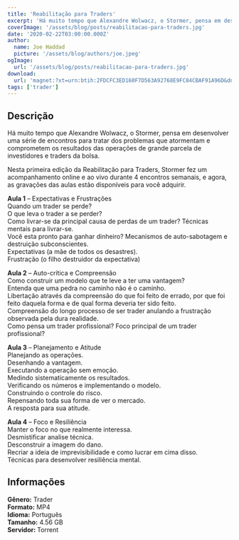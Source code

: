 ```yaml
---
title: 'Reabilitação para Traders'
excerpt: 'Há muito tempo que Alexandre Wolwacz, o Stormer, pensa em desenvolver uma série de encontros para tratar dos problemas que atormentam e comprometem os resultados das operações de grande parcela de investidores e traders da bolsa.  Nesta primeira edição da Reabilitação para Traders, St'
coverImage: '/assets/blog/posts/reabilitacao-para-traders.jpg'
date: '2020-02-22T03:00:00.000Z'
author:
  name: Joe Haddad
  picture: '/assets/blog/authors/joe.jpeg'
ogImage:
  url: '/assets/blog/posts/reabilitacao-para-traders.jpg'
download:
  url: 'magnet:?xt=urn:btih:2FDCFC3ED160F7D563A92768E9FC84CBAF91A96D&dn=Stormer%20-%20Reabilita%c3%a7%c3%a3o%20para%20Traders&tr=udp%3a%2f%2ftracker.openbittorrent.com%3a1337%2fannounce&tr=udp%3a%2f%2ftracker.opentrackr.org%3a1337%2fannounce'
tags: ['trader']
---
```

<h2>Descrição</h2>
<p></p><p>Há muito tempo que Alexandre Wolwacz, o Stormer, pensa em desenvolver uma série de encontros para tratar dos problemas que atormentam e comprometem os resultados das operações de grande parcela de investidores e traders da bolsa.</p><p>Nesta primeira edição da Reabilitação para Traders, Stormer fez um acompanhamento online e ao vivo durante 4 encontros semanais, e agora, as gravações das aulas estão disponíveis para você adquirir.</p><p><strong>Aula 1</strong> – Expectativas e Frustrações<br/>Quando um trader se perde?<br/>O que leva o trader a se perder?<br/>Como livrar-se da principal causa de perdas de um trader? Técnicas mentais para livrar-se.<br/>Você esta pronto para ganhar dinheiro? Mecanismos de auto-sabotagem e destruição subconscientes.<br/>Expectativas (a mãe de todos os desastres).<br/>Frustração (o filho destruidor da expectativa)</p><p><strong>Aula 2</strong> – Auto-crítica e Compreensão<br/>Como construir um modelo que te leve a ter uma vantagem?<br/>Entenda que uma pedra no caminho não é o caminho.<br/>Libertação através da compreensão do que foi feito de errado, por que foi feito daquela forma e de qual forma deveria ter sido feito.<br/>Compreensão do longo processo de ser trader anulando a frustração observada pela dura realidade.<br/>Como pensa um trader profissional? Foco principal de um trader profissional?</p><p><strong>Aula 3</strong> – Planejamento e Atitude<br/>Planejando as operações.<br/>Desenhando a vantagem.<br/>Executando a operação sem emoção.<br/>Medindo sistematicamente os resultados.<br/>Verificando os números e implementando o modelo.<br/>Construindo o controle do risco.<br/>Repensando toda sua forma de ver o mercado.<br/>A resposta para sua atitude.</p><p><strong>Aula 4</strong> – Foco e Resiliência<br/>Manter o foco no que realmente interessa.<br/>Desmistificar analise técnica.<br/>Desconstruir a imagem do dano.<br/>Recriar a ideia de imprevisibilidade e como lucrar em cima disso.<br/>Técnicas para desenvolver resiliência mental.</p><h2>Informações</h2><p><strong>Gênero:</strong> Trader<br/><strong>Formato:</strong> MP4<br/><strong>Idioma:</strong> Português<br/><strong>Tamanho:</strong> 4.56 GB<br/><strong>Servidor: </strong>Torrent</p>